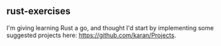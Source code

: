 ## rust-exercises

I'm giving learning Rust a go, and thought I'd start by implementing some suggested projects here: https://github.com/karan/Projects.
